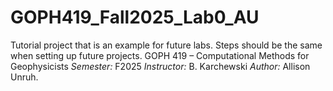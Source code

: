 # GOPH419\_Fall2025\_Lab0\_AU

Tutorial project that is an example for future labs. Steps should be the same when setting up future projects. GOPH 419 – Computational Methods for Geophysicists *Semester:* F2025 *Instructor:* B. Karchewski *Author:* Allison Unruh.

